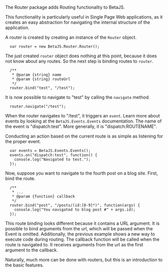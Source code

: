 The Router package adds Routing functionality to BetaJS.

This functionality is particularly useful in
Single Page Web applications, as it creates an easy
abstraction for navigating the internal structure of the application.

A router is created by creating an instance of the `Router` object.

```
  var router = new BetaJS.Router.Router();
```

The just created `router` object does nothing at this point, because it does not
know about any routes. So the next step is binding routes to `router`.

```
  /**
   * @param {string} name
   * @param {string} routeUrl
   */
  router.bind("test", "/test");
```

It is now possible to navigate to "test" by calling the `navigate` method.

```
  router.navigate("/test");
```

When the router navigates to "/test", it triggers an `event`. Learn more about
events by looking at the `BetaJS.Events.Events` documentation. The name of the
event is "dispatch:test". More generally, it is "dispatch:ROUTENAME".

Conducting an action based on the current route is as simple as listening for
the proper event.

```
  var events = BetaJS.Events.Events();
  events.on("dispatch:test", function() {
    console.log("Navigated to test.");
  });
```

Now, suppose you want to navigate to the fourth post on a blog site. First, bind
the route.

```
  /**
   * ...
   * @param {function} callback
   */
  router.bind("post", "/posts/(id:[0-9]*)", function(args) {
    console.log("You navigated to blog post #" + args.id);
  });
```

This route binding looks different because it contains a URL argument.
It is possible to bind arguments from the url, which will be passed when the Event is
omitted. Additionally, the previous example shows a new way to execute code
during routing. The callback function will be called when the route is navigated
to. It receives arguments from the url as the first argument to the callback.

Naturally, much more can be done with routers, but this is an introduction to
the basic features.
